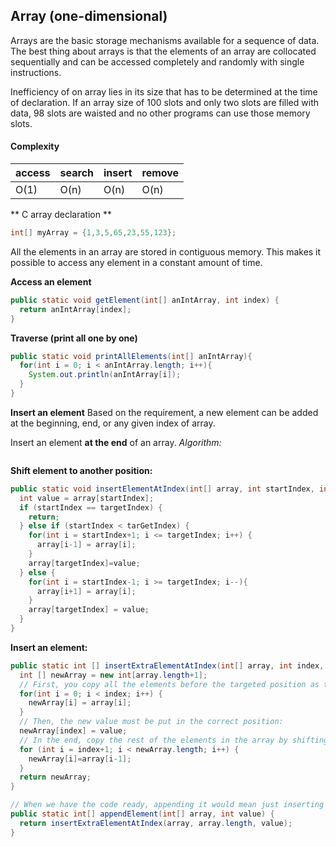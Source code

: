 ## Array (one-dimensional)
Arrays are the basic storage mechanisms available for a sequence of data. The best thing about arrays is that the elements of an
array are collocated sequentially and can be accessed completely and randomly with single instructions.

Inefficiency of on array lies in its size that has to be determined at the time of declaration. If an array size of 100 slots and
only two slots are filled with data, 98 slots are waisted and no other programs can use those memory slots. 

#### Complexity
access | search | insert | remove 
---|---|---|---
O(1) | O(n) | O(n) | O(n)

** C array declaration **
```java
int[] myArray = {1,3,5,65,23,55,123};
```
All the elements in an array are stored in contiguous memory. This makes it possible to access any
element in a constant amount of time.

**Access an element**
```java
public static void getElement(int[] anIntArray, int index) {
  return anIntArray[index];
}
```

**Traverse (print all one by one)**
```java
public static void printAllElements(int[] anIntArray){
  for(int i = 0; i < anIntArray.length; i++){
    System.out.println(anIntArray[i]);
  }
}
```

**Insert an element**
Based on the requirement, a new element can be added at the beginning, end, or any given index of array.

Insert an element **at the end** of an array.
*Algorithm:*


```java


```






**Shift element to another position:**
```java
public static void insertElementAtIndex(int[] array, int startIndex, int targetIndex){
  int value = array[startIndex];
  if (startIndex == targetIndex) {
    return;
  } else if (startIndex < tarGetIndex) {
    for(int i = startIndex+1; i <= targetIndex; i++) {
      array[i-1] = array[i];
    }
    array[targetIndex]=value;
  } else {
    for(int i = startIndex-1; i >= targetIndex; i--){
      array[i+1] = array[i];
    }
    array[targetIndex] = value;
  }
}
```

**Insert an element:**
```java
public static int [] insertExtraElementAtIndex(int[] array, int index, int value) {
  int [] newArray = new int[array.length+1];
  // First, you copy all the elements before the targeted position as they are in the original array:
  for(int i = 0; i < index; i++) {
    newArray[i] = array[i];
  }
  // Then, the new value must be put in the correct position:
  newArray[index] = value;
  // In the end, copy the rest of the elements in the array by shifting their position by one:
  for (int i = index+1; i < newArray.length; i++) {
    newArray[i]=array[i-1];
  }
  return newArray;
}

// When we have the code ready, appending it would mean just inserting it at the end:
public static int[] appendElement(int[] array, int value) {
  return insertExtraElementAtIndex(array, array.length, value);
}
```
